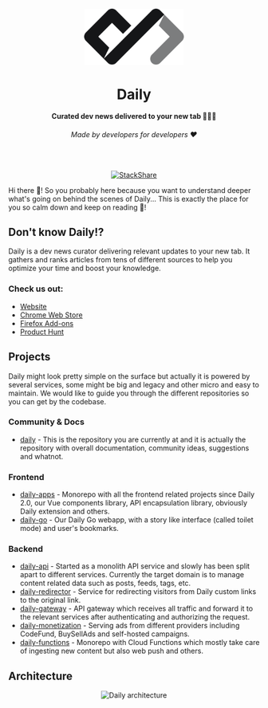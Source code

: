 <div align="center">
  <br>
  <img src="/assets/logo.png" alt="Daily Logo" width="200">
  <h1>Daily</h1>
  <strong>Curated dev news delivered to your new tab 👩🏽‍💻</strong>
  <h6>Made by developers for developers ❤️</h6>
</div>
<br>
<p align="center">
  <a href="https://stackshare.io/daily/daily">
    <img src="http://img.shields.io/badge/tech-stack-0690fa.svg?style=flat" alt="StackShare">
  </a>
</p>

Hi there 👋! So you probably here because you want to understand deeper what's going on behind the scenes of Daily... This is exactly the place for you so calm down and keep on reading 📖!

## Don't know Daily!?

Daily is a dev news curator delivering relevant updates to your new tab. It gathers and ranks articles from tens of different sources to help you optimize your time and boost your knowledge.


### Check us out:

- [Website](https://www.dailynow.co)
- [Chrome Web Store](https://bit.ly/chromedaily)
- [Firefox Add-ons](https://bit.ly/firefoxdaily)
- [Product Hunt](https://www.producthunt.com/posts/daily-2-0)

## Projects 

Daily might look pretty simple on the surface but actually it is powered by several services, some might be big and legacy and other micro and easy to maintain. We would like to guide you through the different repositories so you can get by the codebase.

### Community & Docs

* [daily](https://github.com/dailynowco/daily) - This is the repository you are currently at and it is actually the repository with overall documentation, community ideas, suggestions and whatnot.

### Frontend

* [daily-apps](https://github.com/dailynowco/daily-apps) - Monorepo with all the frontend related projects since Daily 2.0, our Vue components library, API encapsulation library, obviously Daily extension and others.
* [daily-go](https://github.com/dailynowco/daily-go) - Our Daily Go webapp, with a story like interface (called toilet mode) and user's bookmarks.

### Backend

* [daily-api](https://github.com/dailynowco/daily-api) - Started as a monolith API service and slowly has been split apart to different services. Currently the target domain is to manage content related data such as posts, feeds, tags, etc.
* [daily-redirector](https://github.com/dailynowco/daily-redirector) - Service for redirecting visitors from Daily custom links to the original link.
* [daily-gateway](https://github.com/dailynowco/daily-gateway) - API gateway which receives all traffic and forward it to the relevant services after authenticating and authorizing the request.
* [daily-monetization](https://github.com/dailynowco/daily-monetization) - Serving ads from different providers including CodeFund, BuySellAds and self-hosted campaigns.
* [daily-functions](https://github.com/dailynowco/daily-functions) - Monorepo with Cloud Functions which mostly take care of ingesting new content but also web push and others.

## Architecture

<p align="center">
    <img src="/assets/arch.png" alt="Daily architecture" width="700">
</p>
